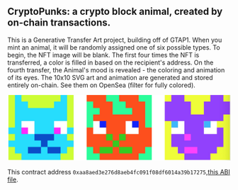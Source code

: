 
## CryptoPunks: a crypto block animal, created by on-chain transactions.

This is a Generative Transfer Art project, building off of GTAP1. When you mint an animal, it will be randomly assigned one of six possible types. To begin, the NFT image will be blank. The first four times the NFT is transferred, a color is filled in based on the recipient's address. On the fourth transfer, the Animal's mood is revealed - the coloring and animation of its eyes. The 10x10 SVG art and animation are generated and stored entirely on-chain. See them on OpenSea (filter for fully colored).

![All the CryptoBlockAnimal](/cat.jpeg)

This contract address
```0xaa8aed3e276d8aeb4fc091f08df6014a39b17275```,[this ABI file](/abi/CryptoBlockAnimal.json).